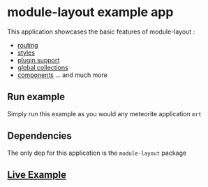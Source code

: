 # module-layout example app

This application showcases the basic features of module-layout :
* [routing](../routes/README.md)
* [styles](../less/README.md)
* [plugin support](../plugins/README.md)
* [global collections](../models/README.md)
* [components](../components/README.md)
... and much more

## Run example

Simply run this example as you would any meteorite application `mrt`

## Dependencies

The only dep for this application is the `module-layout` package

## [Live Example](http://module-layout.meteor.com)